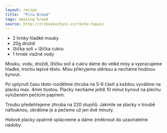 ```yaml
---
layout: recipe
title:  "Pita Bread"
tags: amazing bread
source: http://zrzkavkuchyni.cz/recke-tapas/
---
```

* 2 hrnky hladké mouky
* 20g droždí
* lžička soli + lžička cukru
* 1 hrnek vlažné vody

Mouku, vodu, droždí, lžičku soli a cukru dáme do velké mísy a vypracujeme hladké, trochu lepivé těsto. Mísu přikryjeme utěrkou a necháme hodinou kynout.

Po uplynutí času těsto rozdělíme zhruba na 5-6 částí a každou vyválíme na placku max. 4mm tlustou. Placky necháme ještě 10 minut kynout na plechu vyloženém pečícím papírem.

Troubu předehřejeme zhruba na 220 stupňů. Jakmile se placky v troubě nafouknou, obrátíme je a pečeme už jen dvě minuty.

Hotové placky opatrně splácneme a dáme změknout do uzavíratelné nádoby.
